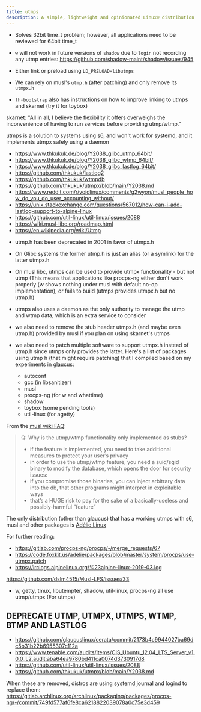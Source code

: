 ```yaml
---
title: utmps
description: A simple, lightweight and opinionated Linux® distribution based on musl libc and toybox
---
```


- Solves 32bit time_t problem; however, all applications need to be reviewed for 64bit time_t
- `w` will not work in future versions of `shadow` due to `login` not recording any utmp entries: https://github.com/shadow-maint/shadow/issues/945

- Either link or preload using `LD_PRELOAD=libutmps`
- We can rely on musl's `utmp.h` (after patching) and only remove its `utmpx.h`
- `lh-bootstrap` also has instructions on how to improve linking to utmps and skarnet (try it for toybox)

skarnet: "All in all, I believe the flexibility it offers overweighs the inconvenience of having to run services before providing utmp/wtmp."

utmps is a solution to systems using s6, and won't work for systemd, and it implements utmpx safely using a daemon

- https://www.thkukuk.de/blog/Y2038_glibc_utmp_64bit/
- https://www.thkukuk.de/blog/Y2038_glibc_wtmp_64bit/
- https://www.thkukuk.de/blog/Y2038_glibc_lastlog_64bit/
- https://github.com/thkukuk/lastlog2
- https://github.com/thkukuk/wtmpdb
- https://github.com/thkukuk/utmpx/blob/main/Y2038.md
- https://www.reddit.com/r/voidlinux/comments/g2wyon/musl_people_how_do_you_do_user_accounting_without/
- https://unix.stackexchange.com/questions/567012/how-can-i-add-lastlog-support-to-alpine-linux
- https://github.com/util-linux/util-linux/issues/2088
- https://wiki.musl-libc.org/roadmap.html
- https://en.wikipedia.org/wiki/Utmp

* utmp.h has been deprecated in 2001 in favor of utmpx.h
* On Glibc systems the former utmp.h is just an alias (or a symlink) for the latter utmpx.h
* On musl libc, utmps can be used to provide utmpx functionality - but not utmp (This means that applications like procps-ng either don't work properly (w shows nothing under musl with default no-op implementation), or fails to build (utmps provides utmpx.h but no utmp.h)
* utmps also uses a daemon as the only authority to manage the utmp and wtmp data, which is an extra service to consider
* we also need to remove the stub header utmpx.h (and maybe even utmp.h) provided by musl if you plan on using skarnet's utmps
* we also need to patch multiple software to support utmpx.h instead of utmp.h since utmps only provides the latter. Here's a list of packages using utmp h (that might require patching) that I compiled based on my experiments in [glaucus](https://glaucuslinux.org/):

  - autoconf
  - gcc (in libsanitizer)
  - musl
  - procps-ng (for w and whattime)
  - shadow
  - toybox (some pending tools)
  - util-linux (for agetty)

From the [musl wiki FAQ](https://wiki.musl-libc.org/faq.html):

> Q: Why is the utmp/wtmp functionality only implemented as stubs?
> * if the feature is implemented, you need to take additional measures to protect your user’s privacy
> * in order to use the utmp/wtmp feature, you need a suid/sgid binary to modify the database, which opens the door for security issues:
> * if you compromise those binaries, you can inject arbitrary data into the db, that other programs might interpret in exploitable ways
> * that’s a HUGE risk to pay for the sake of a basically-useless and possibly-harmful “feature”

The only distribution (other than glaucus) that has a working utmps with s6, musl and other packages is [Adélie Linux](https://code.foxkit.us/adelie/packages/-/tree/master)

For further reading:
* https://gitlab.com/procps-ng/procps/-/merge_requests/67
* https://code.foxkit.us/adelie/packages/blob/master/system/procps/use-utmpx.patch
* https://irclogs.alpinelinux.org/%23alpine-linux-2019-03.log

 https://github.com/dslm4515/Musl-LFS/issues/33

- w, getty, tmux, libutempter, shadow, util-linux, procps-ng all use utmp/utmpx (For utmps)

## DEPRECATE UTMP, UTMPX, UTMPS, WTMP, BTMP AND LASTLOG
- https://github.com/glaucuslinux/cerata/commit/2173b4c9944027ba69dc5b31b22b6955307c112a
- https://www.tenable.com/audits/items/CIS_Ubuntu_12.04_LTS_Server_v1.0.0_L2.audit:aba64ea9780bd411ca0074d3730917d8
- https://github.com/util-linux/util-linux/issues/2088
- https://github.com/thkukuk/utmpx/blob/main/Y2038.md

When these are removed, distros are using systemd journal and logind to replace them:
https://gitlab.archlinux.org/archlinux/packaging/packages/procps-ng/-/commit/749fd577af6fe8ca6218822039078a0c75e3d459

